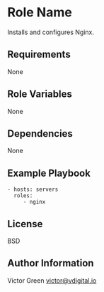 Role Name
=========

Installs and configures Nginx.

Requirements
------------

None

Role Variables
--------------

None

Dependencies
------------

None

Example Playbook
----------------

    - hosts: servers
      roles:
         - nginx

License
-------

BSD

Author Information
------------------

Victor Green
victor@vdigital.io
